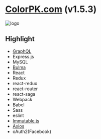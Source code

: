 # [ColorPK.com](http://react.colorpk.com) (v1.5.3)

![logo](https://github.com/zj1926/vp/blob/master/logo.png 'colorpk.com')

## Highlight

- [GraphQL](https://graphql.org/)
- Express.js
- MySQL
- [Bulma](https://bulma.io/)
- React
- Redux
- react-redux
- react-router
- react-saga
- Webpack
- Babel
- Sass
- eslint
- [Immutable.js](https://immutable-js.github.io/immutable-js/)
- [Axios](https://github.com/axios/axios)
- oAuth2(Facebook)
